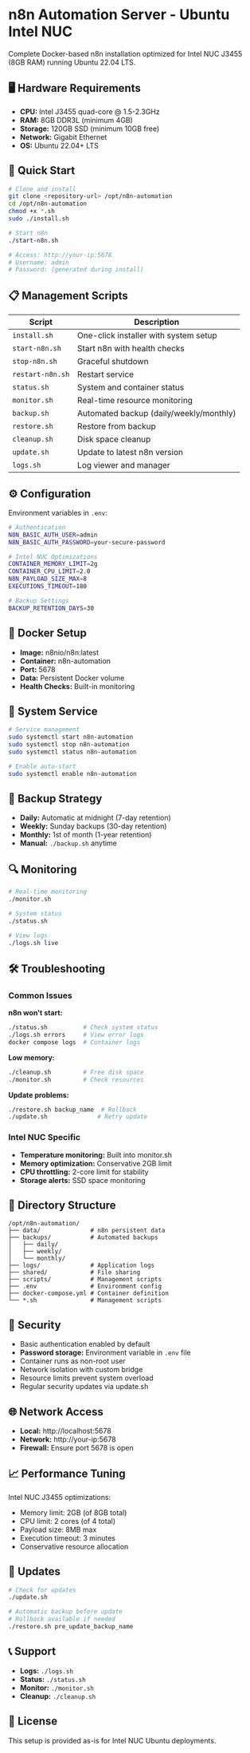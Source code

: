 # n8n Automation Server - Ubuntu Intel NUC

Complete Docker-based n8n installation optimized for Intel NUC J3455 (8GB RAM) running Ubuntu 22.04 LTS.

## 🖥️ Hardware Requirements

- **CPU:** Intel J3455 quad-core @ 1.5-2.3GHz
- **RAM:** 8GB DDR3L (minimum 4GB)
- **Storage:** 120GB SSD (minimum 10GB free)
- **Network:** Gigabit Ethernet
- **OS:** Ubuntu 22.04+ LTS

## 🚀 Quick Start

```bash
# Clone and install
git clone <repository-url> /opt/n8n-automation
cd /opt/n8n-automation
chmod +x *.sh
sudo ./install.sh

# Start n8n
./start-n8n.sh

# Access: http://your-ip:5678
# Username: admin
# Password: (generated during install)
```

## 📋 Management Scripts

| Script | Description |
|--------|-------------|
| `install.sh` | One-click installer with system setup |
| `start-n8n.sh` | Start n8n with health checks |
| `stop-n8n.sh` | Graceful shutdown |
| `restart-n8n.sh` | Restart service |
| `status.sh` | System and container status |
| `monitor.sh` | Real-time resource monitoring |
| `backup.sh` | Automated backup (daily/weekly/monthly) |
| `restore.sh` | Restore from backup |
| `cleanup.sh` | Disk space cleanup |
| `update.sh` | Update to latest n8n version |
| `logs.sh` | Log viewer and manager |

## ⚙️ Configuration

Environment variables in `.env`:

```bash
# Authentication
N8N_BASIC_AUTH_USER=admin
N8N_BASIC_AUTH_PASSWORD=your-secure-password

# Intel NUC Optimizations
CONTAINER_MEMORY_LIMIT=2g
CONTAINER_CPU_LIMIT=2.0
N8N_PAYLOAD_SIZE_MAX=8
EXECUTIONS_TIMEOUT=180

# Backup Settings
BACKUP_RETENTION_DAYS=30
```

## 🐳 Docker Setup

- **Image:** n8nio/n8n:latest
- **Container:** n8n-automation
- **Port:** 5678
- **Data:** Persistent Docker volume
- **Health Checks:** Built-in monitoring

## 🔧 System Service

```bash
# Service management
sudo systemctl start n8n-automation
sudo systemctl stop n8n-automation
sudo systemctl status n8n-automation

# Enable auto-start
sudo systemctl enable n8n-automation
```

## 💾 Backup Strategy

- **Daily:** Automatic at midnight (7-day retention)
- **Weekly:** Sunday backups (30-day retention)
- **Monthly:** 1st of month (1-year retention)
- **Manual:** `./backup.sh` anytime

## 🔍 Monitoring

```bash
# Real-time monitoring
./monitor.sh

# System status
./status.sh

# View logs
./logs.sh live
```

## 🛠️ Troubleshooting

### Common Issues

**n8n won't start:**
```bash
./status.sh          # Check system status
./logs.sh errors     # View error logs
docker compose logs  # Container logs
```

**Low memory:**
```bash
./cleanup.sh         # Free disk space
./monitor.sh         # Check resources
```

**Update problems:**
```bash
./restore.sh backup_name  # Rollback
./update.sh              # Retry update
```

### Intel NUC Specific

- **Temperature monitoring:** Built into monitor.sh
- **Memory optimization:** Conservative 2GB limit
- **CPU throttling:** 2-core limit for stability
- **Storage alerts:** SSD space monitoring

## 📁 Directory Structure

```
/opt/n8n-automation/
├── data/              # n8n persistent data
├── backups/           # Automated backups
│   ├── daily/
│   ├── weekly/
│   └── monthly/
├── logs/              # Application logs
├── shared/            # File sharing
├── scripts/           # Management scripts
├── .env               # Environment config
├── docker-compose.yml # Container definition
└── *.sh               # Management scripts
```

## 🔐 Security

- Basic authentication enabled by default
- **Password storage:** Environment variable in `.env` file
- Container runs as non-root user
- Network isolation with custom bridge
- Resource limits prevent system overload
- Regular security updates via update.sh



## 🌐 Network Access

- **Local:** http://localhost:5678
- **Network:** http://your-ip:5678
- **Firewall:** Ensure port 5678 is open

## 📈 Performance Tuning

Intel NUC J3455 optimizations:
- Memory limit: 2GB (of 8GB total)
- CPU limit: 2 cores (of 4 total)
- Payload size: 8MB max
- Execution timeout: 3 minutes
- Conservative resource allocation

## 🔄 Updates

```bash
# Check for updates
./update.sh

# Automatic backup before update
# Rollback available if needed
./restore.sh pre_update_backup_name
```

## 📞 Support

- **Logs:** `./logs.sh`
- **Status:** `./status.sh`
- **Monitor:** `./monitor.sh`
- **Cleanup:** `./cleanup.sh`

## 📄 License

This setup is provided as-is for Intel NUC Ubuntu deployments.